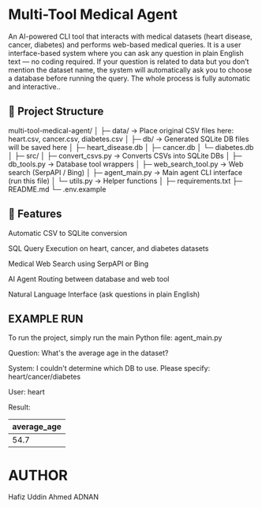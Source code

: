  # Multi-Tool Medical Agent

An AI-powered CLI tool that interacts with medical datasets (heart disease, cancer, diabetes) and performs web-based medical queries.
It is a user interface-based system where you can ask any question in plain English text — no coding required.
If your question is related to data but you don’t mention the dataset name, the system will automatically ask you to choose a database before running the query.
The whole process is fully automatic and interactive..

## 📁 Project Structure

multi-tool-medical-agent/
│
├─ data/                      -> Place original CSV files here: heart.csv, cancer.csv, diabetes.csv
│
├─ db/                        -> Generated SQLite DB files will be saved here
│   ├─ heart_disease.db
│   ├─ cancer.db
│   └─ diabetes.db
│
├─ src/
│   ├─ convert_csvs.py        -> Converts CSVs into SQLite DBs
│   ├─ db_tools.py            -> Database tool wrappers
│   ├─ web_search_tool.py     -> Web search (SerpAPI / Bing)
│   ├─ agent_main.py          -> Main agent CLI interface (run this file)
│   └─ utils.py               -> Helper functions
│
├─ requirements.txt
├─ README.md
└─ .env.example



## 🚀 Features

Automatic CSV to SQLite conversion

SQL Query Execution on heart, cancer, and diabetes datasets

Medical Web Search using SerpAPI or Bing

AI Agent Routing between database and web tool

Natural Language Interface (ask questions in plain English)


 ## EXAMPLE RUN

To run the project, simply run the main Python file: agent_main.py

Question: What's the average age in the dataset?

System: I couldn't determine which DB to use. Please specify: heart/cancer/diabetes

User: heart

Result:

| average_age |
|-------------|
| 54.7        |

 # AUTHOR

 Hafiz Uddin Ahmed ADNAN
